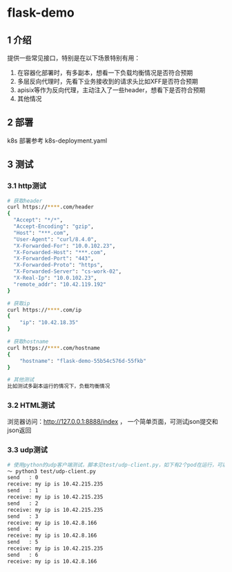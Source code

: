 # flask-demo

## 1 介绍

提供一些常见接口，特别是在以下场景特别有用：

1. 在容器化部署时，有多副本，想看一下负载均衡情况是否符合预期
2. 多层反向代理时，先看下业务接收到的请求头比如XFF是否符合预期
3. apisix等作为反向代理，主动注入了一些header，想看下是否符合预期
4. 其他情况

## 2 部署

k8s 部署参考 k8s-deployment.yaml

## 3 测试

### 3.1 http测试

```bash
# 获取header
curl https://****.com/header
{
  "Accept": "*/*",
  "Accept-Encoding": "gzip",
  "Host": "***.com",
  "User-Agent": "curl/8.4.0",
  "X-Forwarded-For": "10.0.102.23",
  "X-Forwarded-Host": "***.com",
  "X-Forwarded-Port": "443",
  "X-Forwarded-Proto": "https",
  "X-Forwarded-Server": "cs-work-02",
  "X-Real-Ip": "10.0.102.23",
  "remote_addr": "10.42.119.192"
}

# 获取ip
curl https://****.com/ip
{
    "ip": "10.42.18.35"
}

# 获取hostname
curl https://****.com/hostname
{
    "hostname": "flask-demo-55b54c576d-55fkb"
}

# 其他测试
比如测试多副本运行的情况下，负载均衡情况
```

### 3.2 HTML测试

浏览器访问：<http://127.0.0.1:8888/index> ， 一个简单页面，可测试json提交和json返回

### 3.3 udp测试

```bash
# 使用python的udp客户端测试，脚本见test/udp-client.py，如下有2个pod在运行，可以看到两个pod都在返回
～ python3 test/udp-client.py
send   : 0
receive: my ip is 10.42.215.235
send   : 1
receive: my ip is 10.42.215.235
send   : 2
receive: my ip is 10.42.215.235
send   : 3
receive: my ip is 10.42.8.166
send   : 4
receive: my ip is 10.42.8.166
send   : 5
receive: my ip is 10.42.215.235
send   : 6
receive: my ip is 10.42.8.166
```
